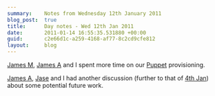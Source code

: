 ```yaml
---
summary:    Notes from Wednesday 12th January 2011
blog_post:  true
title:      Day notes - Wed 12th Jan 2011
date:       2011-01-14 16:55:35.531880 +00:00
guid:       c2e66d1c-a259-4168-af77-8c2cd9cfe812
layout:     blog
---
```

[James M](http://jamesmead.org/), [James A](http://interblah.net/) and I spent more time on our [Puppet](http://www.puppetlabs.com/) provisioning.

[James A](http://interblah.net/), [Jase](http://jasoncale.com/) and I had another discussion (further to that of [4th Jan](/blog/2011-01-04-day-notes)) about some potential future work.
